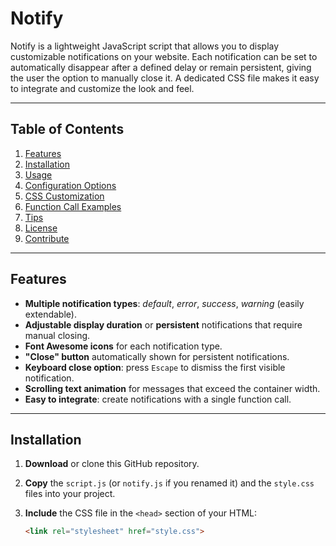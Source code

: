 # Notify

Notify is a lightweight JavaScript script that allows you to display customizable notifications on your website. Each notification can be set to automatically disappear after a defined delay or remain persistent, giving the user the option to manually close it. A dedicated CSS file makes it easy to integrate and customize the look and feel.

---

## Table of Contents

1. [Features](#features)  
2. [Installation](#installation)  
3. [Usage](#usage)  
4. [Configuration Options](#configuration-options)  
5. [CSS Customization](#css-customization)  
6. [Function Call Examples](#function-call-examples)  
7. [Tips](#tips)  
8. [License](#license)  
9. [Contribute](#contribute)

---

## Features

- **Multiple notification types**: _default_, _error_, _success_, _warning_ (easily extendable).  
- **Adjustable display duration** or **persistent** notifications that require manual closing.  
- **Font Awesome icons** for each notification type.  
- **"Close" button** automatically shown for persistent notifications.  
- **Keyboard close option**: press `Escape` to dismiss the first visible notification.  
- **Scrolling text animation** for messages that exceed the container width.  
- **Easy to integrate**: create notifications with a single function call.

---

## Installation

1. **Download** or clone this GitHub repository.
2. **Copy** the `script.js` (or `notify.js` if you renamed it) and the `style.css` files into your project.
3. **Include** the CSS file in the `<head>` section of your HTML:

   ```html
   <link rel="stylesheet" href="style.css">
